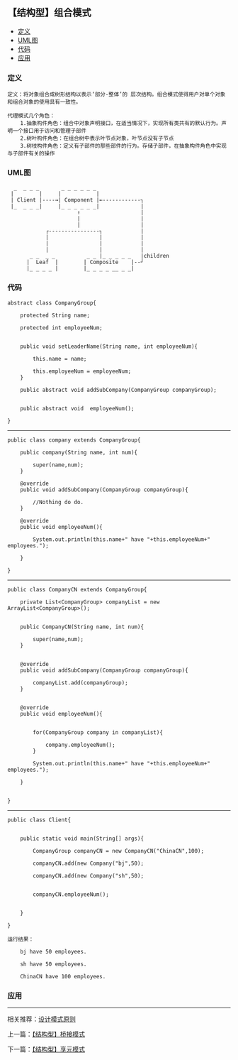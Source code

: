 

## 【结构型】组合模式

*   [定义](#define)
*   [UML图](#UML)
*   [代码](#code)
*   [应用](#app)




<h3 id="define">定义</h3>

    定义：将对象组合成树形结构以表示‘部分-整体’的 层次结构。组合模式使得用户对单个对象和组合对象的使用具有一致性。
    
    代理模式几个角色：
        1.抽象构件角色：组合中对象声明接口，在适当情况下，实现所有类共有的默认行为。声明一个接口用于访问和管理子部件
        2.树叶构件角色：在组合树中表示叶节点对象，叶节点没有子节点
        3.树枝构件角色：定义有子部件的那些部件的行为。存储子部件，在抽象构件角色中实现与子部件有关的操作



<h3 id="UML">UML图</h3>


                
                
      _  _ _ _       _ _ _ _ _ _
     |        |     |           |
     | Client |----→| Component |←------------┐
     |_  _ _ _|     |_ _ _ _ _ _|             |
                          ↑                   |
                          |                   |
                          |                   |
                ┌----------------┐            |
                |                |            |
                |                |            |
                |                |            |
           _ _  _ _          _ _ |_ _ _ _ _   |children
          |  Leaf  |        | Composite    |--┘
          |_ _ _ _ |        |_ _ _ _ __ _ _|

<h3 id="code">代码</h3>

    abstract class CompanyGroup{

        protected String name;

        protected int employeeNum;


        public void setLeaderName(String name, int employeeNum){

            this.name = name;

            this.employeeNum = employeeNum;
        }

        public abstract void addSubCompany(CompanyGroup companyGroup);


        public abstract void  employeeNum();

    }


***

    public class company extends CompanyGroup{

        public company(String name, int num){

            super(name,num);
        }

        @override
        public void addSubCompany(CompanyGroup companyGroup){

            //Nothing do do.
        }

        @override
        public void employeeNum(){

            System.out.println(this.name+" have "+this.employeeNum+" employees.");

        }

    }


***

    public class CompanyCN extends CompanyGroup{

        private List<CompanyGroup> companyList = new ArrayList<CompanyGroup>();


        public CompanyCN(String name, int num){

            super(name,num);
        }


        @override
        public void addSubCompany(CompanyGroup companyGroup){

            companyList.add(companyGroup);
        }


        @override
        public void employeeNum(){


            for(CompanyGroup company in companyList){

                company.employeeNum();
            }

            System.out.println(this.name+" have "+this.employeeNum+" employees.");

        }


    }

***

    public class Client{


        public static void main(String[] args){

            CompanyGroup companyCN = new CompanyCN("ChinaCN",100);

            companyCN.add(new Company("bj",50);

            companyCN.add(new Company("sh",50);


            companyCN.employeeNum();


        }

    }

    运行结果：

        bj have 50 employees.

        sh have 50 employees.

        ChinaCN have 100 employees.



<h3 id="app">应用</h3>



***

相关推荐：[设计模式原则](./Principle)


上一篇：[【结构型】桥接模式](./Bridge)

下一篇：[【结构型】享元模式](./Flyweight)







